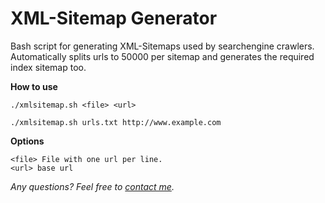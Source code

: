 XML-Sitemap Generator
===============================

Bash script for generating XML-Sitemaps used by searchengine crawlers. Automatically splits urls to 50000 per sitemap and generates the required index sitemap too.

__How to use__

    ./xmlsitemap.sh <file> <url>

    ./xmlsitemap.sh urls.txt http://www.example.com   

__Options__

    <file> File with one url per line.
    <url> base url  

*Any questions? Feel free to [contact me](http://www.naden.de/blog).*


